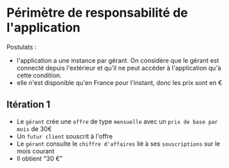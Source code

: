# Périmètre de responsabilité de l'application

Postulats : 
- l'application a une instance par gérant. On considère que le gérant est connecté depuis l'extérieur et qu'il
ne peut accéder à l'application qu'à cette condition.
- elle n'est disponible qu'en France pour l'instant, donc les prix sont en €

## Itération 1

- Le `gérant` crée une `offre` de type `mensuelle` avec un `prix de base par mois` de 30€
- Un `futur client` souscrit à l'offre
- Le `gérant` consulte le `chiffre d'affaires` lié à ses `souscriptions` sur le mois courant
- Il obtient "30 €"
